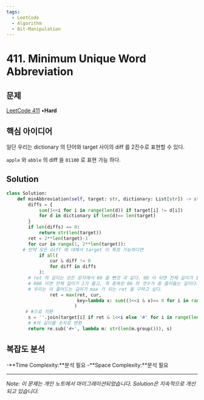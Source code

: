 ```yaml
---
tags:
  - LeetCode
  - Algorithm
  - Bit-Manipulation
---
```


# 411. Minimum Unique Word Abbreviation

## 문제

[LeetCode 411](https://leetcode.com/problems/minimum-unique-word-abbreviation/) •**Hard**

## 핵심 아이디어

일단 우리는 dictionary 의 단어와 target 사이의 diff 를 2진수로 표현할 수 있다.

`apple` 와 `abble` 의 diff 을 `01100` 로 표현 가능 하다.

## Solution

```python
class Solution:
    def minAbbreviation(self, target: str, dictionary: List[str]) -> str:
        diffs = { 
            sum(1<<i for i in range(len(d)) if target[i] != d[i])
            for d in dictionary if len(d)== len(target)
        }
        if len(diffs) == 0:
            return str(len(target))
        ret = 2**len(target)-1
        for cur in range(1, 2**len(target)):
      # 만약 모든 diff 에 대해서 target 이 특정 가능하다면
            if all(
                cur & diff != 0
                for diff in diffs
            ):
        # ret 의 길이는 모든 문자에서 00 을 뺀것 과 같다. 00 이 되면 전체 길이가 1줄고
        # 000 이면 전체 길이가 2가 줄고, 즉 중복된 00 의 갯수가 총 줄어들는 길이다.
        # 우리는 이 줄어드는 길이가 max 가 되는 ret 을 구하고 싶다.
                ret = max(ret, cur, 
                          key=lambda x: sum((3<<i & x)== 0 for i in range(len(target)-1))
                         )
       # #으로 치환
        s = ''.join(target[i] if ret & 1<<i else '#' for i in range(len(target)))
        # #의 길이를 숫자로 변환
        return re.sub('#+', lambda m: str(len(m.group())), s)
```

## 복잡도 분석

-**Time Complexity:**분석 필요
-**Space Complexity:**분석 필요

---

*Note: 이 문제는 개인 노트에서 마이그레이션되었습니다. Solution은 지속적으로 개선되고 있습니다.*

